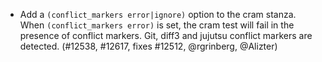 - Add a `(conflict_markers error|ignore)` option to the cram stanza. When
  `(conflict_markers error)` is set, the cram test will fail in the presence of
  conflict markers. Git, diff3 and jujutsu conflict markers are detected.
  (#12538, #12617, fixes #12512, @rgrinberg, @Alizter)
